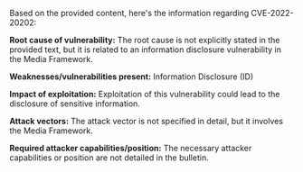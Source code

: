 Based on the provided content, here's the information regarding CVE-2022-20202:

**Root cause of vulnerability:** The root cause is not explicitly stated in the provided text, but it is related to an information disclosure vulnerability in the Media Framework.

**Weaknesses/vulnerabilities present:** Information Disclosure (ID)

**Impact of exploitation:** Exploitation of this vulnerability could lead to the disclosure of sensitive information.

**Attack vectors:** The attack vector is not specified in detail, but it involves the Media Framework.

**Required attacker capabilities/position:** The necessary attacker capabilities or position are not detailed in the bulletin.